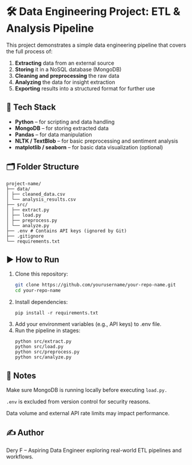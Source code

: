 # 🛠️ Data Engineering Project: ETL & Analysis Pipeline

This project demonstrates a simple data engineering pipeline that covers the full process of:

1. **Extracting** data from an external source  
2. **Storing** it in a NoSQL database (MongoDB)  
3. **Cleaning and preprocessing** the raw data  
4. **Analyzing** the data for insight extraction  
5. **Exporting** results into a structured format for further use  

## 🔧 Tech Stack

- **Python** – for scripting and data handling  
- **MongoDB** – for storing extracted data  
- **Pandas** – for data manipulation  
- **NLTK / TextBlob** – for basic preprocessing and sentiment analysis  
- **matplotlib / seaborn** – for basic data visualization (optional)  

## 🗂️ Folder Structure
```
project-name/
├── data/
│ ├── cleaned_data.csv
│ └── analysis_results.csv
├── src/
│ ├── extract.py
│ ├── load.py
│ ├── preprocess.py
│ └── analyze.py
├── .env # Contains API keys (ignored by Git)
├── .gitignore
└── requirements.txt
```


## ▶️ How to Run

1. Clone this repository:
   ```bash
   git clone https://github.com/yourusername/your-repo-name.git
   cd your-repo-name
   ```
2. Install dependencies:
   ```
   pip install -r requirements.txt
   ```
3. Add your environment variables (e.g., API keys) to .env file.
4. Run the pipeline in stages:
   ```
   python src/extract.py
   python src/load.py
   python src/preprocess.py
   python src/analyze.py
   ```
## 📌 Notes
Make sure MongoDB is running locally before executing ```load.py.```

```.env``` is excluded from version control for security reasons.

Data volume and external API rate limits may impact performance.

## ✍️ Author
Dery F – Aspiring Data Engineer exploring real-world ETL pipelines and workflows.
